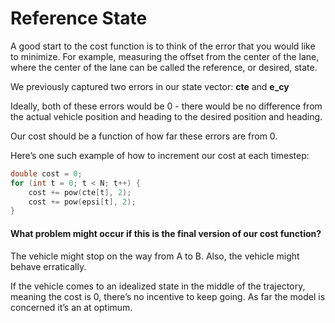 # Reference State

A good start to the cost function is to think of the error that you would like to minimize. For example, measuring the offset from the center of the lane, where the center of the lane can be called the reference, or desired, state.

We previously captured two errors in our state vector: **cte** and **e_cy**

Ideally, both of these errors would be 0 - there would be no difference from the actual vehicle position and heading to the desired position and heading.

Our cost should be a function of how far these errors are from 0.

Here’s one such example of how to increment our cost at each timestep:

```c++
double cost = 0;
for (int t = 0; t < N; t++) {
    cost += pow(cte[t], 2);
    cost += pow(epsi[t], 2);
}
```

#### What problem might occur if this is the final version of our cost function?

The vehicle might stop on the way from A to B. Also, the vehicle might behave erratically.

If the vehicle comes to an idealized state in the middle of the trajectory, meaning the cost is 0, there’s no incentive to keep going. As far the model is concerned it’s an at optimum.
